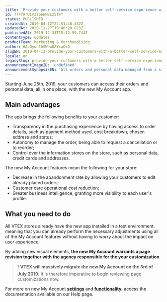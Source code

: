 ```yaml
---
title: 'Provide your customers with a better self-service experience with the new My Account'
id: 77FfArUimzsoeHM7LzSfFY
status: PUBLISHED
createdAt: 2019-04-12T22:51:48.332Z
updatedAt: 2020-11-27T19:40:20.823Z
publishedAt: 2019-12-31T15:12:59.744Z
contentType: updates
productTeam: Marketing & Merchandising
author: 6AcGyun1hSWewU8YcaQiO
slugEN: 2019-04-12-provide-your-customers-with-a-better-self-service-experience-with-the-new-my-account
locale: en
legacySlug: provide-your-customers-with-a-better-self-service-experience-with-the-new-my-account
announcementImageID: 'undefined'
announcementSynopsisEN: 'All orders and personal data managed from a single place.'
---
```


Starting June 25th, 2019, your customers can access their orders and personal data, all in one place, with the new My Account app.

## Main advantages

The app brings the following benefits to your customer:

- Transparency in the purchasing experience by having access to order details, such as payment method used, cost breakdown, chosen address and status;
- Autonomy to manage the order, being able to request a cancellation or to reorder;
- Control over the information stores on the store, such as personal data, credit cards and addresses.

The new My Account features mean the following for your store:

- Decrease in the abandonment rate by allowing your customers to edit already placed orders;
- Customer care operational cost reduction;
- Greater business intelligence, granting more visibility to each user's profile.


## What you need to do

All VTEX stores already have the new app installed in a test environment, meaning that you can already perform the necessary adjustments using all of the My Account features without having to worry about the impact on user experience.

By adding new visual elements, __the new My Account warrants a page revision together with the agency responsible for the your customization__. 

> ❗ **VTEX will massively migrate the new My Account on the 3rd of July 2019.** It is therefore imperative to begin reviewing page customizations now.

For more on new My Account __[settings](/en/tutorial/setting-up-my-account--23Ayv5D6b86UBnYfoXqZL1)__ and __[functionality](/en/tutorial/how-does-my-account-work--2BQ3GiqhqGJTXsWVuio3Xh)__, access the documentation available on our Help page.

